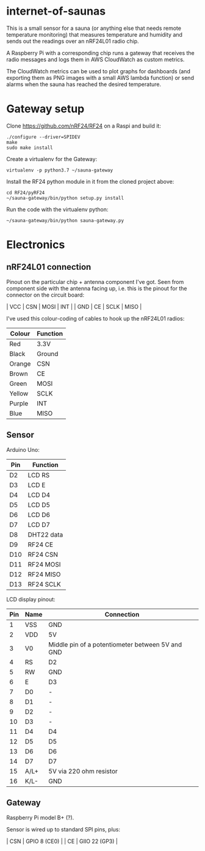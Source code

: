 
# internet-of-saunas

This is a small sensor for a sauna (or anything else that needs remote
temperature monitoring) that measures temperature and humidity and
sends out the readings over an nRF24L01 radio chip.

A Raspberry Pi with a corresponding chip runs a gateway that receives
the radio messages and logs them in AWS CloudWatch as custom metrics.

The CloudWatch metrics can be used to plot graphs for dashboards (and
exporting them as PNG images with a small AWS lambda function) or send
alarms when the sauna has reached the desired temperature.


# Gateway setup

Clone https://github.com/nRF24/RF24 on a Raspi and build it:

    ./configure --driver=SPIDEV
    make
    sudo make install

Create a virtualenv for the Gateway:

    virtualenv -p python3.7 ~/sauna-gateway

Install the RF24 python module in it from the cloned project above:

    cd RF24/pyRF24
    ~/sauna-gateway/bin/python setup.py install

Run the code with the virtualenv python:

    ~/sauna-gateway/bin/python sauna-gateway.py


# Electronics

## nRF24L01 connection

Pinout on the particular chip + antenna component I've got.  Seen from
component side with the antenna facing up, i.e. this is the pinout for
the connector on the circuit board:

| VCC | CSN | MOSI | INT  |
| GND | CE  | SCLK | MISO |


I've used this colour-coding of cables to hook up the nRF24L01 radios:

| Colour | Function
|--------|---------
| Red    | 3.3V
| Black  | Ground
| Orange | CSN
| Brown  | CE
| Green  | MOSI
| Yellow | SCLK
| Purple | INT
| Blue   | MISO


## Sensor

Arduino Uno:

| Pin | Function
|-----|--------------
| D2  | LCD RS
| D3  | LCD E
| D4  | LCD D4
| D5  | LCD D5
| D6  | LCD D6
| D7  | LCD D7
| D8  | DHT22 data
| D9  | RF24 CE
| D10 | RF24 CSN
| D11 | RF24 MOSI
| D12 | RF24 MISO
| D13 | RF24 SCLK


LCD display pinout:

| Pin | Name | Connection
|-----|------|-----------
|   1 | VSS  | GND
|   2 | VDD  | 5V
|   3 | V0   | Middle pin of a potentiometer between 5V and GND
|   4 | RS   | D2
|   5 | RW   | GND
|   6 | E    | D3
|   7 | D0   | -
|   8 | D1   | -
|   9 | D2   | -
|  10 | D3   | -
|  11 | D4   | D4
|  12 | D5   | D5
|  13 | D6   | D6
|  14 | D7   | D7
|  15 | A/L+ | 5V via 220 ohm resistor
|  16 | K/L- | GND


## Gateway

Raspberry Pi model B+ (?).

Sensor is wired up to standard SPI pins, plus:

| CSN | GPIO 8 (CE0) |
| CE  | GIIO 22 (GP3) |
